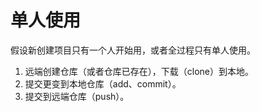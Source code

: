 # 单人使用

假设新创建项目只有一个人开始用，或者全过程只有单人使用。
1. 远端创建仓库（或者仓库已存在），下载（clone）到本地。
2. 提交更变到本地仓库（add、commit）。
3. 提交到远端仓库（push）。